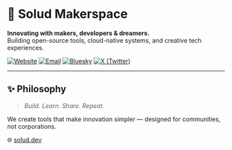 # 🧠 Solud Makerspace

**Innovating with makers, developers & dreamers.**  
Building open-source tools, cloud-native systems, and creative tech experiences.

[![Website](https://img.shields.io/badge/Website-solud.dev-1E90FF?style=flat-square)](https://solud.dev)
[![Email](https://img.shields.io/badge/Email-support@solud.dev-0078D4?style=flat-square)](mailto:support@solud.dev)
[![Bluesky](https://img.shields.io/badge/Bluesky-@solud.dev-0284C7?style=flat-square)](https://bsky.app/profile/solud.dev)
[![X (Twitter)](https://img.shields.io/badge/X-@SoludDev-14171A?style=flat-square)](https://x.com/SoludDev)

---

## ✨ Philosophy

> *Build. Learn. Share. Repeat.*

We create tools that make innovation simpler — designed for communities, not corporations.

🌐 [solud.dev](https://solud.dev)

